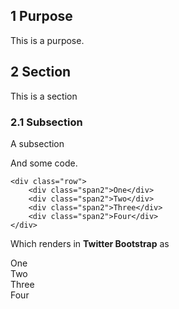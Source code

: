 ## 1 Purpose
This is a purpose.

## 2 Section
This is a section
### 2.1 Subsection
A subsection

And some code.

    <div class="row">
	    <div class="span2">One</div>
        <div class="span2">Two</div>
        <div class="span2">Three</div>
        <div class="span2">Four</div>
	</div>

Which renders in **Twitter Bootstrap** as

<div class="row">
	<div class="span2">One</div>
    <div class="span2">Two</div>
    <div class="span2">Three</div>
    <div class="span2">Four</div>
</div>
